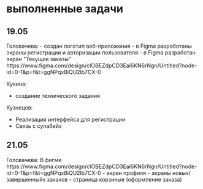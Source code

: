 <h1>выполненные задачи</h1>
<h2>19.05</h2>
Головачева:
- создан логотип веб-приложения
- в Figma разработаны экраны регистрации и авторизации пользователя
- в Figma разработан экран "Текущие заказы"
https://www.figma.com/design/clOBEZdpCD3Eal6KN6rNgn/Untitled?node-id=0-1&p=f&t=ggNPqxBiQU2lb7CX-0

Кукина:
- создание технического задания

Кузнецов:
- Реализация интерфейса для регистрации
- Связь с супабейз

<h2>21.05</h2>
Головачева:
В фигме
https://www.figma.com/design/clOBEZdpCD3Eal6KN6rNgn/Untitled?node-id=0-1&p=f&t=ggNPqxBiQU2lb7CX-0
- экран профиля
- экраны новых/завершенныйх закахов
- страница корзиные (оформление заказа)
